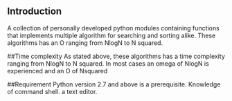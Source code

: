 ## Introduction
A collection of personally developed python modules containing functions that implements multiple algorithm for searching and sorting alike. These algorithms has an O ranging from NlogN to N squared.

##Time complexity
As stated above, these algorithms has a time complexity ranging from NlogN to N squared. In most cases an omega of NlogN is experienced and an O of Nsquared

##Requirement
Python version 2.7 and above is a prerequisite.
Knowledge of command shell.
a text editor.
